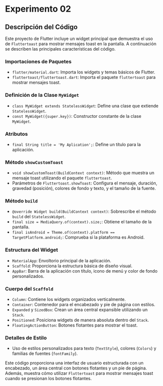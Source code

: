 # Experimento 02


## Descripción del Código

Este proyecto de Flutter incluye un widget principal que demuestra el uso de `Fluttertoast` para mostrar mensajes toast en la pantalla. A continuación se describen las principales características del código.

### Importaciones de Paquetes
- `flutter/material.dart`: Importa los widgets y temas básicos de Flutter.
- `fluttertoast/fluttertoast.dart`: Importa el paquete `fluttertoast` para mostrar mensajes toast.

### Definición de la Clase `MyWidget`
- `class MyWidget extends StatelessWidget`: Define una clase que extiende `StatelessWidget`.
- `const MyWidget({super.key})`: Constructor constante de la clase `MyWidget`.

### Atributos
- `final String title = 'My Aplication';`: Define un título para la aplicación.

### Método `showCustomToast`
- `void showCustomToast(BuildContext context)`: Método que muestra un mensaje toast utilizando el paquete `fluttertoast`.
- Parámetros de `Fluttertoast.showToast`: Configura el mensaje, duración, gravedad (posición), colores de fondo y texto, y el tamaño de la fuente.

### Método `build`
- `@override Widget build(BuildContext context)`: Sobrescribe el método `build` del `StatelessWidget`.
- `final size = MediaQuery.of(context).size;`: Obtiene el tamaño de la pantalla.
- `final isAndroid = Theme.of(context).platform == TargetPlatform.android;`: Comprueba si la plataforma es Android.

### Estructura del Widget
- `MaterialApp`: Envoltorio principal de la aplicación.
- `Scaffold`: Proporciona la estructura básica de diseño visual.
- `AppBar`: Barra de la aplicación con título, icono de menú y color de fondo personalizados.

### Cuerpo del `Scaffold`
- `Column`: Contiene los widgets organizados verticalmente.
- `Container`: Contenedor para el encabezado y pie de página con estilos.
- `Expanded` y `SizedBox`: Crean un área central expansible utilizando un `Stack`.
- `Positioned`: Posiciona widgets de manera absoluta dentro del `Stack`.
- `FloatingActionButton`: Botones flotantes para mostrar el toast.

### Detalles de Estilo
- Uso de estilos personalizados para texto (`TextStyle`), colores (`Colors`) y familias de fuentes (`fontFamily`).

Este código proporciona una interfaz de usuario estructurada con un encabezado, un área central con botones flotantes y un pie de página. Además, muestra cómo utilizar `Fluttertoast` para mostrar mensajes toast cuando se presionan los botones flotantes.
